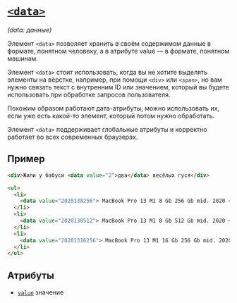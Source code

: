 # [`<data>`](../index.md)

_(data: данные)_

Элемент `<data>` позволяет хранить в своём содержимом данные в формате, понятном человеку, а в атрибуте value — в формате, понятном машинам.

Элемент `<data>` стоит использовать, когда вы не хотите выделять элементы на вёрстке, например, при помощи `<div>` или `<span>`, но вам нужно связать текст с внутренним ID или значением, который вы будете использовать при обработке запросов пользователя.

Похожим образом работают дата-атрибуты, можно использовать их, если уже есть какой-то элемент, который потом нужно обработать.

Элемент `<data>` поддерживает глобальные атрибуты и корректно работает во всех современных браузерах.

## Пример

```html
<div>Жили у бабуси <data value="2">два</data> весёлых гуся</div>

<ul>
  <li>
    <data value="2020138256"> MacBook Pro 13 M1 8 Gb 256 Gb mid. 2020 </data>
  </li>
  <li>
    <data value="2020138512"> MacBook Pro 13 M1 8 Gb 512 Gb mid. 2020 </data>
  </li>
  <li>
    <data value="20201316256"> MacBook Pro 13 M1 16 Gb 256 Gb mid. 2020 </data>
  </li>
</ul>
```

## Атрибуты

- [`value`](<../Attrubutes/value (data, li, meter, progress).md>) значение
